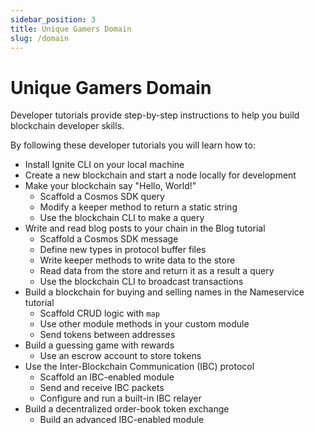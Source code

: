 ```yaml
---
sidebar_position: 3
title: Unique Gamers Domain
slug: /domain
---
```


# Unique Gamers Domain

Developer tutorials provide step-by-step instructions to help you build blockchain developer skills.

By following these developer tutorials you will learn how to:

* Install Ignite CLI on your local machine
* Create a new blockchain and start a node locally for development
* Make your blockchain say "Hello, World!"
    * Scaffold a Cosmos SDK query
    * Modify a keeper method to return a static string
    * Use the blockchain CLI to make a query
* Write and read blog posts to your chain in the Blog tutorial
    * Scaffold a Cosmos SDK message
    * Define new types in protocol buffer files
    * Write keeper methods to write data to the store
    * Read data from the store and return it as a result a query
    * Use the blockchain CLI to broadcast transactions
* Build a blockchain for buying and selling names in the Nameservice tutorial
    * Scaffold CRUD logic with `map`
    * Use other module methods in your custom module
    * Send tokens between addresses
* Build a guessing game with rewards
    * Use an escrow account to store tokens
* Use the Inter-Blockchain Communication (IBC) protocol
    * Scaffold an IBC-enabled module
    * Send and receive IBC packets
    * Configure and run a built-in IBC relayer
* Build a decentralized order-book token exchange
    * Build an advanced IBC-enabled module
